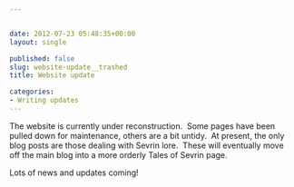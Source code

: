 ```yaml
---


date: 2012-07-23 05:48:35+00:00
layout: single

published: false
slug: website-update__trashed
title: Website update

categories:
- Writing updates
---
```


The website is currently under reconstruction.  Some pages have been pulled down for maintenance, others are a bit untidy.  At present, the only blog posts are those dealing with Sevrin lore.  These will eventually move off the main blog into a more orderly Tales of Sevrin page.

Lots of news and updates coming!
